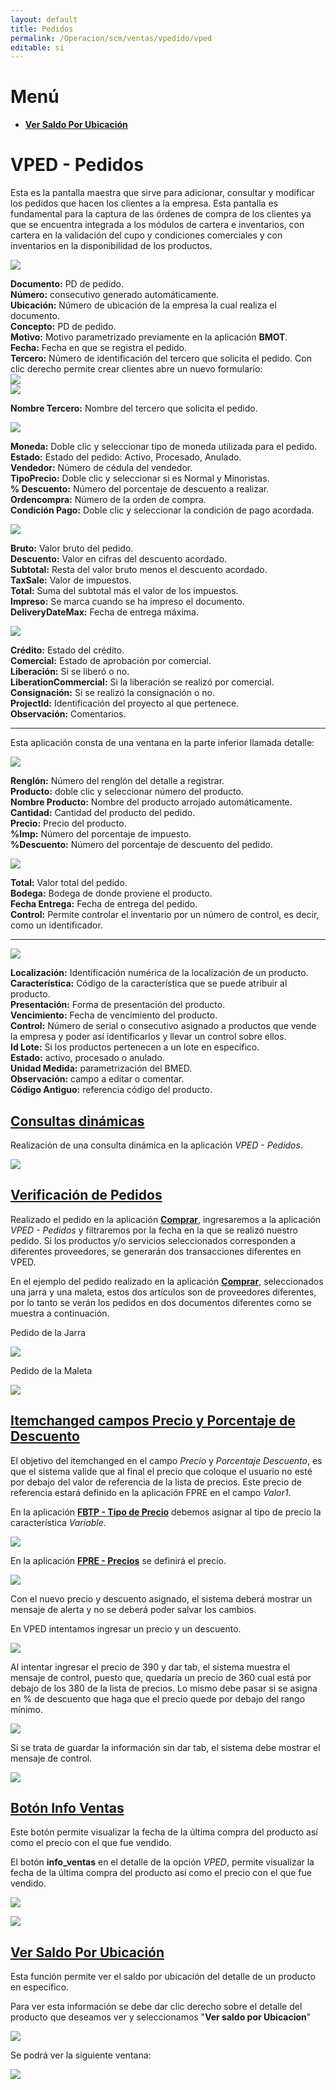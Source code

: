 ```yaml
---
layout: default
title: Pedidos
permalink: /Operacion/scm/ventas/vpedido/vped
editable: si
---
```


# Menú

- [**Ver Saldo Por Ubicación**](http://docs.oasiscom.com/Operacion/scm/ventas/vpedido/vped#Ver-Saldo-Por-Ubicación)


# VPED - Pedidos

Esta es la pantalla maestra que sirve para adicionar, consultar y modificar los pedidos que hacen los clientes a la empresa. Esta pantalla es fundamental para la captura de las órdenes de compra de los clientes ya que se encuentra integrada a los módulos de cartera e inventarios, con cartera en la validación del cupo y condiciones comerciales y con inventarios en la disponibilidad de los productos.  


![](vped1.png)


**Documento:** PD de pedido.  
**Número:** consecutivo generado automáticamente.  
**Ubicación:** Número de ubicación de la empresa la cual realiza el documento.  
**Concepto:** PD de pedido.  
**Motivo:** Motivo parametrizado previamente en la aplicación **BMOT**.  
**Fecha:** Fecha en que se registra el pedido.  
**Tercero:** Número de identificación del tercero que solicita el pedido. Con clic derecho permite crear clientes abre un nuevo formulario:  
![](vped51.png)  
![](vped52.png)  

**Nombre Tercero:** Nombre del tercero que solicita el pedido.  


![](vped2.png)

**Moneda:** Doble clic y seleccionar tipo de moneda utilizada para el pedido.  
**Estado:** Estado del pedido: Activo, Procesado, Anulado.  
**Vendedor:** Número de cédula del vendedor.  
**TipoPrecio:** Doble clic y seleccionar si es Normal y Minoristas.  
**% Descuento:** Número del porcentaje de descuento a realizar.  
**Ordencompra:** Número de la orden de compra.  
**Condición Pago:** Doble clic y seleccionar la condición de pago acordada.  

![](vped3.png)

**Bruto:** Valor bruto del pedido.  
**Descuento:** Valor en cifras del descuento acordado.  
**Subtotal:** Resta del valor bruto menos el descuento acordado.  
**TaxSale:** Valor de impuestos.  
**Total:** Suma del subtotal más el valor de los impuestos.  
**Impreso:** Se marca cuando se ha impreso el documento.  
**DeliveryDateMax:** Fecha de entrega máxima.  

![](vped4.png)

**Crédito:** Estado del crédito.  
**Comercial:** Estado de aprobación por comercial.  
**Liberación:** Si se liberó o no.  
**LiberationCommercial:** Si la liberación se realizó por comercial.  
**Consignación:** Si se realizó la consignación o no.  
**ProjectId:** Identificación del proyecto al que pertenece.  
**Observación:** Comentarios.  
***************
Esta aplicación consta de una ventana en la parte inferior llamada detalle:

![](vped5.png)

**Renglón:** Número del renglón del detalle a registrar.  
**Producto:** doble clic y seleccionar número del producto.  
**Nombre Producto:** Nombre del producto arrojado automáticamente.  
**Cantidad:** Cantidad del producto del pedido.  
**Precio:** Precio del producto.  
**%Imp:** Número del porcentaje de impuesto.  
**%Descuento:** Número del porcentaje de descuento del pedido.  


![](vped6.png)

**Total:** Valor total del pedido.  
**Bodega:** Bodega de donde proviene el producto.  
**Fecha Entrega:** Fecha de entrega del pedido.  
**Control:** Permite controlar el inventario por un número de control, es decir, como un identificador.  

************
![](vped21.png)

**Localización:** Identificación numérica de la localización de un producto.  
**Característica:** Código de la característica que se puede atribuir al producto.  
**Presentación:** Forma de presentación del producto.  
**Vencimiento:** Fecha de vencimiento del producto.  
**Control:**  Número de serial o consecutivo asignado a productos que vende la empresa y 	poder así identificarlos y llevar un control sobre ellos.  
**Id Lote:** Si los productos pertenecen a un lote en específico.  
**Estado:**  activo, procesado o anulado.  
**Unidad Medida:** parametrización del BMED.   
**Observación:** campo a editar o comentar.  
**Código Antiguo:** referencia código del producto.  


## [Consultas dinámicas](http://docs.oasiscom.com/Operacion/scm/ventas/vpedido/vped#consultas-dinámicas)

Realización de una consulta dinámica en la aplicación _VPED - Pedidos_.  

![](vped7.png)

## [Verificación de Pedidos](http://docs.oasiscom.com/Operacion/scm/ventas/vpedido/vped#verificación-de-pedidos)

Realizado el pedido en la aplicación [**Comprar**](http://docs.oasiscom.com/Operacion/marketplace/comprar), ingresaremos a la aplicación _VPED - Pedidos_ y filtraremos por la fecha en la que se realizó nuestro pedido. Si los productos y/o servicios seleccionados corresponden a diferentes proveedores, se generarán dos transacciones diferentes en VPED.  

En el ejemplo del pedido realizado en la aplicación [**Comprar**](http://docs.oasiscom.com/Operacion/marketplace/comprar), seleccionados una jarra y una maleta, estos dos artículos son de proveedores diferentes, por lo tanto se verán los pedidos en dos documentos diferentes como se muestra a continuación.  

Pedido de la Jarra

![](vped8.png)

Pedido de la Maleta

![](vped9.png)


## [Itemchanged campos Precio y Porcentaje de Descuento](http://docs.oasiscom.com/Operacion/scm/ventas/vpedido/vped#itemchanged-campos-precio-y-porcentaje-de-descuento)


El objetivo del itemchanged en el campo _Precio_ y _Porcentaje Descuento_, es que el sistema valide que al final el precio que coloque el usuario no esté por debajo del valor de referencia de la lista de precios. Este precio de referencia estará definido  en la aplicación FPRE en el campo _Valor1_.  

En la aplicación [**FBTP - Tipo de Precio**](http://docs.oasiscom.com/Operacion/scm/facturacion/fbasica/fbtp) debemos asignar al tipo de precio la característica _Variable_.  

![](fbtp.png)

En la aplicación [**FPRE - Precios**](http://docs.oasiscom.com/Operacion/scm/facturacion/fprecio/fpre) se definirá el precio.  

![](fpre.png)

Con el nuevo precio y descuento asignado, el sistema deberá mostrar un mensaje de alerta y no se deberá poder salvar los cambios.  


En VPED intentamos ingresar un precio y un descuento.  

![](vped10.png)

Al intentar ingresar el precio de 390 y dar tab, el sistema muestra el mensaje de control, puesto que, quedaría un precio de 360 cual está por debajo de los 380 de la lista de precios. Lo mismo debe pasar si se asigna en % de descuento que haga que el precio quede por debajo del rango mínimo.  

![](vped11.png)

Si se trata de guardar la información sin dar tab, el sistema debe mostrar el mensaje de control.  

![](vped12.png)


## [**Botón Info Ventas**](http://docs.oasiscom.com/Operacion/scm/ventas/vpedido/vped#botón-info-ventas)

Este botón permite visualizar la fecha de la última compra del producto así como el precio con el que fue vendido.  

El botón **info_ventas** en el detalle de la opción _VPED_, permite visualizar la fecha de la última compra del producto así como el precio con el que fue vendido.  

![](vped13.png)

![](vped14.png)

## [**Ver Saldo Por Ubicación**](http://docs.oasiscom.com/Operacion/scm/ventas/vpedido/vped#Menú)

Esta función permite ver el saldo por ubicación del detalle de un producto en especifico.

Para ver esta información se debe dar clic derecho sobre el detalle del producto que deseamos ver y seleccionamos "**Ver saldo por Ubicacion**"

![](vped53.png)

Se podrá ver la siguiente ventana:

![](vped54.png)





